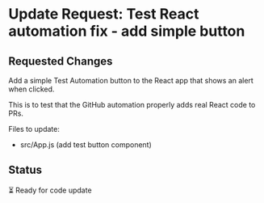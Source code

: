 # Update Request: Test React automation fix - add simple button

## Requested Changes
Add a simple Test Automation button to the React app that shows an alert when clicked.

This is to test that the GitHub automation properly adds real React code to PRs.

Files to update:
- src/App.js (add test button component)

## Status
⏳ Ready for code update
